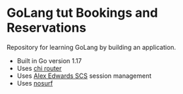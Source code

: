 # GoLang tut Bookings and Reservations

Repository for learning GoLang by building an application.

- Built in Go version 1.17
- Uses [chi router](https://github.com/go-chi/chi)
- Uses [Alex Edwards SCS](https://github.com/alexedwards/scs) session management
- Uses [nosurf](https://github.com/justinas/nosurf)
